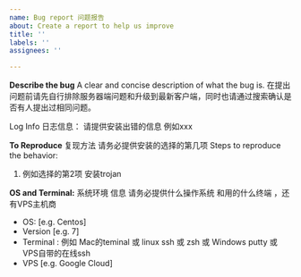 ```yaml
---
name: Bug report 问题报告
about: Create a report to help us improve
title: ''
labels: ''
assignees: ''

---
```


**Describe the bug** A clear and concise description of what the bug is.
在提出问题前请先自行排除服务器端问题和升级到最新客户端，同时也请通过搜索确认是否有人提出过相同问题。



Log Info 日志信息： 请提供安装出错的信息
例如xxx


**To Reproduce** 复现方法  请务必提供安装的选择的第几项
Steps to reproduce the behavior:
1. 例如选择的第2项 安装trojan



**OS and Terminal:**  系统环境 信息 请务必提供什么操作系统 和用的什么终端 ，还有VPS主机商

 - OS: [e.g. Centos]
 - Version [e.g. 7]
- Terminal :  例如 Mac的teminal 或 linux ssh 或 zsh 或 Windows putty 或 VPS自带的在线ssh
- VPS  [e.g.  Google Cloud]
